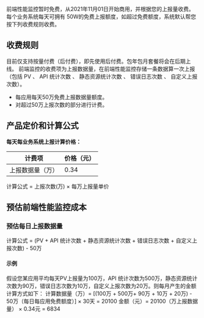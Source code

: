 前端性能监控暂时免费，从2021年11月01日开始商用，并根据您的上报量收费。每个业务系统每天可拥有 50W的免费上报额度，如超过免费额度，系统默认帮您按下列收费规则收费。

## 收费规则
目前仅支持按量付费（后付费），即先使用后付费。包年包月套餐将会在后期上线。
前端监控的收费项为上报数据量，在前端性能监控存储一条数据算一次上报（包括 PV 、 API 统计次数 、 静态资源统计次数 、 错误日志次数 、 自定义上报次数）。
- 每应用每天50万免费上报数据量额度。
- 对超过50万上报次数的部分进行计费。

## 产品定价和计算公式
**每天每业务系统上报计算价格：**

| 计费项 | 价格（元） |
|---------|---------|
|上报数据量（万）|0.34|

<dx-alert infotype="explain" title="">
计算公式 = 上报次数(万) × 每万上报量单价
</dx-alert>

## 预估前端性能监控成本
### 预估每日上报数据量
计算公式 = (PV + API 统计次数 + 静态资源统计次数 + 错误日志次数 + 自定义上报次数) - 50万

#### 示例
假设您某应用平均每天PV上报量为100万，API 统计次数为500万，静态资源统计次数为90万，错误日志次数为10万，自定义上报次数为20万。则每月产生的金额计算方式如下：
计算数据量（万）= [(100万 + 500万+ 90万 + 10万 + 20万) - 50万（每日每应用免费额度）] × 30天 = 20100
金额（元）= 20100（万上报数据量） × 0.34元 = 6834
